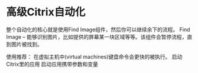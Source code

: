 # 高级Citrix自动化

整个自动化的核心就是使用Find Image组件，然后你可以继续余下的流程。
Find Image – 能够识别图片，比如提供的屏幕某一块区域等等。该组件会暂停流程，直到图片被找到。

使用推荐：
在虚拟主机中(virtual machines)键盘命令会更快的被执行。
启动Citrix里的应用
启动应用携带参数和变量